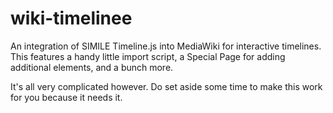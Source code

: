 # wiki-timelinee

An integration of SIMILE Timeline.js into MediaWiki for interactive timelines. This features a handy little import script, a Special Page for adding additional elements, and a bunch more.

It's all very complicated however. Do set aside some time to make this work for you because it needs it.